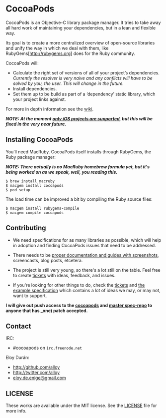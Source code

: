 # CocoaPods

CocoaPods is an Objective-C library package manager. It tries to take away all
hard work of maintaining your dependencies, but in a lean and flexible way.

Its goal is to create a more centralized overview of open-source libraries and
unify the way in which we deal with them, like RubyGems[http://rubygems.org]
does for the Ruby community.

CocoaPods will:

* Calculate the right set of versions of all of your project’s dependencies.
  _Currently the resolver is very naive and any conflicts will have to be solved
  by you, the user. This will change in the future._
* Install dependencies.
* Set them up to be build as part of a ‘dependency’ static library, which your
  project links against.

For more in depth information see the [wiki][wiki].


**_NOTE: At the moment [only iOS projects are supported][ticket], but this will
be fixed in the very near future._**

## Installing CocoaPods

You’ll need MacRuby. CocoaPods itself installs through RubyGems, the Ruby
package manager:

**_NOTE: There actually is no MacRuby homebrew formula yet, but it's being worked on as we speak, well, you reading this._**

    $ brew install macruby
    $ macgem install cocoapods
    $ pod setup

The load time can be improved a bit by compiling the Ruby source files:

    $ macgem install rubygems-compile
    $ macgem compile cocoapods


## Contributing

* We need specifications for as many libraries as possible, which will help in
  adoption and finding CocoaPods issues that need to be addressed.

* There needs to be [proper documentation and guides with screenshots][wiki],
  screencasts, blog posts, etcetera.

* The project is still very young, so there's a lot still on the table. Feel
  free to create [tickets][tickets] with ideas, feedback, and issues.

* If you're looking for other things to do, check the [tickets][tickets] and
  [the example specification][example-spec] which contains a lot of ideas we
  may, or may not, want to support.

**I will give out push access to the [cocoapods][cocoapods] and
[master spec-repo][cocoapods-specs] to anyone that has _one) patch accepted.**


## Contact

IRC:

* #cocoapods on `irc.freenode.net`

Eloy Durán:

* http://github.com/alloy
* http://twitter.com/alloy
* eloy.de.enige@gmail.com


## LICENSE

These works are available under the MIT license. See the [LICENSE][license] file
for more info.


[cocoapods]: https://github.com/alloy/cocoapods
[cocoapods-specs]: https://github.com/alloy/cocoapods-specs
[tickets]: https://github.com/alloy/cocoapods/issues
[ticket]: https://github.com/alloy/cocoapods/issues/3
[example-spec]: https://github.com/alloy/cocoapods/blob/master/examples/PodSpec.podspec
[wiki]: https://github.com/alloy/cocoapods/wiki
[license]: cocoa-pods/blob/master/LICENSE
